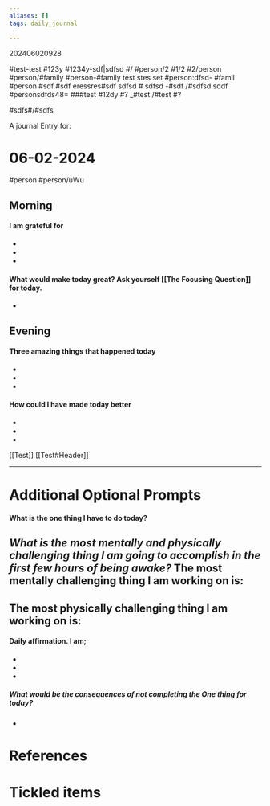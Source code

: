 ```yaml
---
aliases: []
tags: daily_journal

---
```

202406020928

#test-test
#123y
#1234y-sdf|sdfsd 
#/
#person/2
#1/2
#2/person
#person/#family
#person-#family test stes set
#person:dfsd- #famil
#person #sdf 
#sdf 
eressres#sdf
sdfsd # sdfsd 
-#sdf 
/#sdfsd 
sddf #personsdfds48=
###test #12dy
#?
_#test
/#test
#?

#sdfs#/#sdfs
 
A journal Entry for:
# 06-02-2024
#person #person/uWu 

## Morning
#### **I am grateful for**
-
-
-


#### What would make today great? Ask yourself [[The Focusing Question]] for today.
-

## Evening
#### **Three amazing things that happened today**
-
-
-

#### How could I have made today better
-
-
-

[[Test]]
[[Test#Header]]

---
# Additional Optional Prompts

#### What is the one thing I have to do today? 
***What is the most mentally and physically challenging thing I am going to accomplish in the first few hours of being awake?***
The most mentally challenging thing I am working on is:
- 

The most physically challenging thing I am working on is:
-

#### Daily affirmation. I am;
-
-
-


##### What would be the consequences of not completing the One thing for today?
- 

# References

# Tickled items 